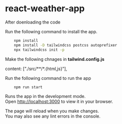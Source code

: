 # react-weather-app

After doenloading the code

Run the following command to install the app.

```sh
    npm install
    npm install -D tailwindcss postcss autoprefixer
    npx tailwindcss init -p
```
Make the following chnages in **tailwind.config.js**

content: ["./src/**/*.{html,js}"],

Run the following command to run the app

```sh
    npm run start
```
Runs the app in the development mode.\
Open [http://localhost:3000](http://localhost:3000) to view it in your browser.

The page will reload when you make changes.\
You may also see any lint errors in the console.
